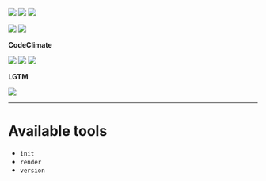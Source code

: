 ![](https://img.shields.io/github/package-json/v/kaskadi/kaskadi-cli)
![](https://img.shields.io/badge/code--style-standard-blue)
![](https://img.shields.io/github/license/kaskadi/kaskadi-cli?color=blue)

![](https://img.shields.io/github/workflow/status/kaskadi/kaskadi-cli/testing?label=test&logo=mocha)
![](https://img.shields.io/github/workflow/status/kaskadi/kaskadi-cli/publish?label=published&logo=npm)

**CodeClimate**

[![](https://img.shields.io/codeclimate/maintainability/kaskadi/kaskadi-cli?label=maintainability&logo=Code%20Climate)](https://codeclimate.com/github/kaskadi/kaskadi-cli)
[![](https://img.shields.io/codeclimate/tech-debt/kaskadi/kaskadi-cli?label=technical%20debt&logo=Code%20Climate)](https://codeclimate.com/github/kaskadi/kaskadi-cli)
[![](https://img.shields.io/codeclimate/coverage/kaskadi/kaskadi-cli?label=test%20coverage&logo=Code%20Climate)](https://codeclimate.com/github/kaskadi/kaskadi-cli)

**LGTM**

[![](https://img.shields.io/lgtm/grade/javascript/github/kaskadi/kaskadi-cli?label=code%20quality&logo=LGTM)](https://lgtm.com/projects/g/kaskadi/kaskadi-cli/?mode=list)

****

# Available tools

- `init`
- `render`
- `version`
